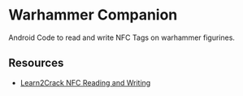 # Warhammer Companion
Android Code to read and write NFC Tags on warhammer figurines.

## Resources
* [Learn2Crack NFC Reading and Writing](https://www.learn2crack.com/2016/10/android-reading-and-writing-nfc-tags.html)

